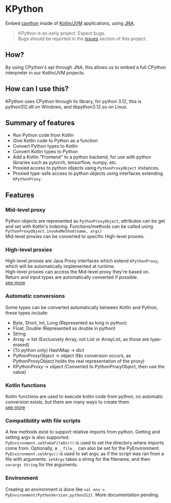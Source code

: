 # KPython
Embed [cpython](https://github.com/python/cpython) inside of [Kotlin/JVM](https://github.com/JetBrains/kotlin) applications, using [JNA](https://github.com/java-native-access/jna).
> KPython is an early project. Expect bugs.  
> Bugs should be reported in the [issues](https://github.com/Mylo-Softworks/KPython/issues) section of this project.

## How?
By using CPython's api through JNA, this allows us to embed a full CPython interpreter in our Kotlin/JVM projects.

## How can I use this?
KPython uses CPython through its library, for python 3.12, this is python312.dll on Windows, and libpython3.12.so on Linux.

## Summary of features
* Run Python code from Kotlin
* Give Kotlin code to Python as a function
* Convert Python types to Kotlin
* Convert Kotlin types to Python
* Add a Kotlin "Frontend" to a python backend, for use with python libraries such as pytorch, tensorflow, numpy, etc.
* Proxied access to python objects using `PythonProxyObject` instances.
* Proxied type-safe access to python objects using interfaces extending `KPythonProxy`.

## Features

### Mid-level proxy
Python objects are represented as `PythonProxyObject`, attributes can be get and set with Kotlin's indexing. Functions/methods can be called using `PythonProxyObject.invokeMethod(name, args)`  
Mid-level proxies can be converted to specific High-level proxies.

### High-level proxies
High-level proxies are Java Proxy interfaces which extend `KPythonProxy`, which will be automatically implemented at runtime.  
High-level proxies can access the Mid-level proxy they're based on.  
Return and input types are automatically converted if possible.  
[see more](readme/HighLevelProxies.md)

### Automatic conversions
Some types can be converted automatically between Kotlin and Python, these types include:
* Byte, Short, Int, Long (Represented as long in python)
* Float, Double (Represented as double in python)
* String
* Array -> list (Exclusively Array, not List or ArrayList, as those are type-erased)
* (To python only) HashMap -> dict
* PythonProxyObject -> object (No conversion occurs, as PythonProxyObject holds the real representation of the proxy)
* KPythonProxy -> object (Converted to PythonProxyObject, then use the value)

### Kotlin functions
Kotlin functions are used to execute kotlin code from python, no automatic conversion exists, but there are many ways to create them.  
[see more](readme/KotlinFunctions)

### Compatibility with file scripts
A few methods exist to support relative imports from python. Getting and setting argv is also supported.  
`PyEnvironment.setFakeFileDir()` is used to set the directory where imports come from. Optionally, a `__file__` can also be set for the PyEnvironment.  
`PyEnvironment.setArgv()` is used to set argv, as if the script was ran from a file with arguments. `setArgv` takes a string for the filename, and then `varargs String` for the arguments.

### Environment
Creating an environment is done like `val env = PyEnvironment(PythonVersion.python312)`. More documentation pending.